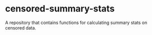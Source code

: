 # censored-summary-stats
A repository that contains functions for calculating summary stats on censored data.
